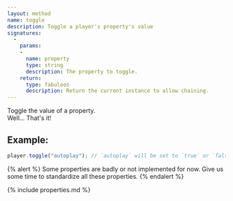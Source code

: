 ```yaml
---
layout: method
name: toggle
description: Toggle a player's property's value
signatures:
  -
    params:
    -
      name: property
      type: string
      description: The property to toggle.
    return:
      type: fabuloos
      description: Return the current instance to allow chaining.
---
```


Toggle the value of a property.  
Well… That's it!

## Example:
```js
player.toggle("autoplay"); // `autoplay` will be set to `true` or `false`, nobody knows.
```

{% alert %}
Some properties are badly or not implemented for now. Give us some time to standardize all these properties.
{% endalert %}

{% include properties.md %}